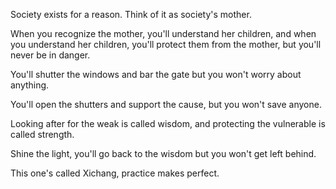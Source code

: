 Society exists for a reason.
Think of it as society's mother.

When you recognize the mother,
you'll understand her children,
and when you understand her children,
you'll protect them from the mother,
but you'll never be in danger.

You'll shutter the windows and bar the gate
but you won't worry about anything.

You'll open the shutters and support the cause,
but you won't save anyone.

Looking after for the weak
is called wisdom,
and protecting the vulnerable
is called strength.

Shine the light,
you'll go back to the wisdom
but you won't get left behind.

This one's called Xichang, practice makes perfect.
